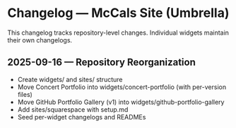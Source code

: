 # Changelog — McCals Site (Umbrella)

This changelog tracks repository-level changes. Individual widgets maintain their own changelogs.

## 2025-09-16 — Repository Reorganization
- Create widgets/ and sites/ structure
- Move Concert Portfolio into widgets/concert-portfolio (with per-version files)
- Move GitHub Portfolio Gallery (v1) into widgets/github-portfolio-gallery
- Add sites/squarespace with setup.md
- Seed per-widget changelogs and READMEs
